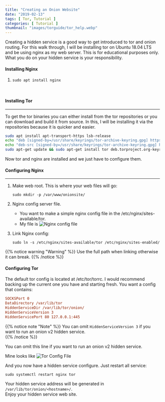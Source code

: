 ```yaml
---
title: "Creating an Onion Website"
date: "2019-02-13"
tags: [ Tor, Tutorial ]
categories: [ Tutorial ]
thumbnail: "images/torguide/tor_help.webp"
---
```

Creating a hidden service is a good way to get introduced to tor and onion routing. For this walk through, I will be installing tor on Ubuntu 18.04 LTS and be using nginx as my web server. This is for educational purposes only. What you do on your hidden service is your responsibility.  

#### Installing Nginx  

1. ```sudo apt install nginx```  

&nbsp;  

#### Installing Tor

---
To get the tor binaries you can either install from the tor repositories or you can download and build it from source. In this, I will be installing it via the repositories because it is quicker and easier.  

```bash
sudo apt install apt-transport-https lsb-release
echo "deb [signed-by=/usr/share/keyrings/tor-archive-keyring.gpg] https://deb.torproject.org/torproject.org $(lsb_release -cs) main" | sudo tee /etc/apt/sources.list.d/tor.list
echo "deb-src [signed-by=/usr/share/keyrings/tor-archive-keyring.gpg] https://deb.torproject.org/torproject.org $(lsb_release -cs) main" | sudo tee -a /etc/apt/sources.list.d/tor.list
sudo apt-get update && sudo apt-get install tor deb.torproject.org-keyring
```

Now tor and nginx are installed and we just have to configure them.  

#### Configuring Nginx

---

1. Make web root. This is where your web files will go:

   `sudo mkdir -p /var/www/onionsite/`
2. Nginx config server file.
   - You want to make a simple nginx config file in the /etc/nginx/sites-available/tor.
   - My file is ![Nginx config file](../../images/torguide/nginxconfig.webp)
3. Link Nginx config:

   `sudo ln -s /etc/nginx/sites-available/tor /etc/nginx/sites-enabled/`

{{% notice warning "Warning" %}}
   Use the full path when linking otherwise it can break.
{{% /notice %}}  

#### Configuring Tor

The default tor config is located at /etc/tor/torrc. I would recommend backing up the current one you have and starting fresh. You want a config that contains:

```ini
SOCKSPort 0
DataDirectory /var/lib/tor
HiddenServiceDir /var/lib/tor/onion/
HiddenServiceVersion 3
HiddenServicePort 80 127.0.0.1:445
```

{{% notice note "Note" %}}
 You can omit `HiddenServiceVersion 3` if you want to run an onion v2 hidden service.  
{{% /notice %}}

You can omit this line if you want to run an onion v2 hidden service.  

Mine looks like ![Tor Config File](../../images/torguide/torconfig.webp)

And you now have a hidden service configure. Just restart all service:

`sudo systemctl restart nginx tor`

Your hidden service address will be generated in `/var/lib/tor/onion/<hostname>/`.  
Enjoy your hidden service web site.
